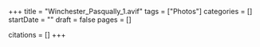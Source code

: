 +++
title = "Winchester_Pasqually_1.avif"
tags = ["Photos"]
categories = []
startDate = ""
draft = false
pages = []

citations = []
+++
